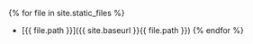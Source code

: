 {% for file in site.static_files %}
 * [{{ file.path }}]({{ site.baseurl }}{{ file.path }})
{% endfor %}